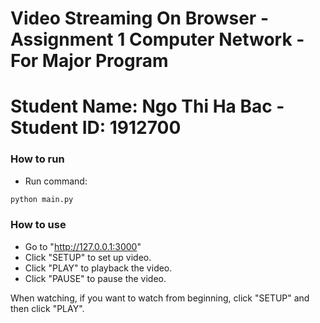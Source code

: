 # Video Streaming On Browser - Assignment 1 Computer Network - For Major Program
# Student Name: Ngo Thi Ha Bac - Student ID: 1912700

### How to run
- Run command:
```python
python main.py
```

### How to use
- Go to "http://127.0.0.1:3000"
- Click "SETUP" to set up video.
- Click "PLAY" to playback the video.
- Click "PAUSE" to pause the video.

When watching, if you want to watch from beginning, click "SETUP" and then click "PLAY".